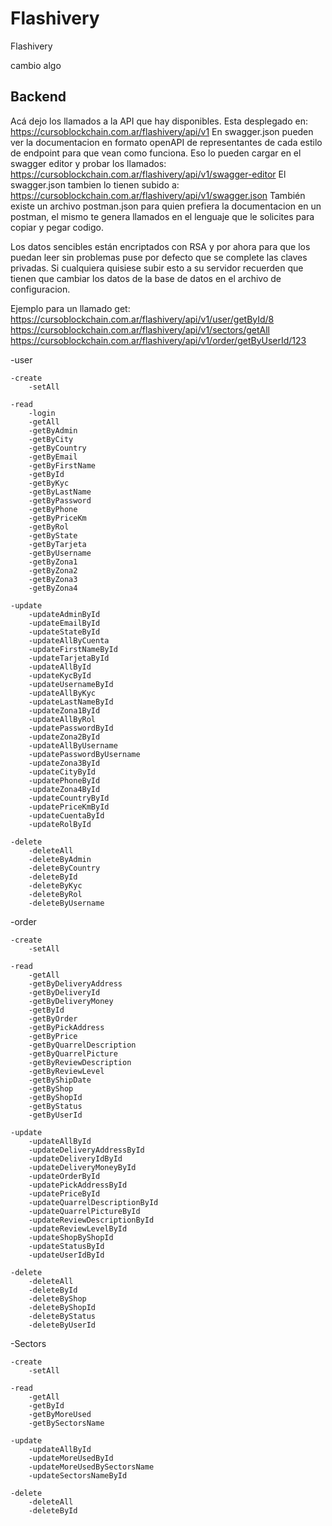 # Flashivery
Flashivery

cambio algo

## Backend
Acá dejo los llamados a la API que hay disponibles. Esta desplegado en: https://cursoblockchain.com.ar/flashivery/api/v1
En swagger.json pueden ver la documentacion en formato openAPI de representantes de cada estilo de endpoint para que vean como funciona.
Eso lo pueden cargar en el swagger editor y probar los llamados: https://cursoblockchain.com.ar/flashivery/api/v1/swagger-editor
El swagger.json tambien lo tienen subido a: https://cursoblockchain.com.ar/flashivery/api/v1/swagger.json
También existe un archivo postman.json para quien prefiera la documentacion en un postman, el mismo te genera llamados en el lenguaje que le solicites para copiar y pegar codigo.

Los datos sencibles están encriptados con RSA y por ahora para que los puedan leer sin problemas puse por defecto que se complete las claves privadas.
Si cualquiera quisiese subir esto a su servidor recuerden que tienen que cambiar los datos de la base de datos en el archivo de configuracion.

Ejemplo para un llamado get:
https://cursoblockchain.com.ar/flashivery/api/v1/user/getById/8
https://cursoblockchain.com.ar/flashivery/api/v1/sectors/getAll
https://cursoblockchain.com.ar/flashivery/api/v1/order/getByUserId/123

-user

	-create
		-setAll

	-read
		-login
		-getAll
		-getByAdmin
		-getByCity
		-getByCountry
		-getByEmail
		-getByFirstName
		-getById
		-getByKyc
		-getByLastName
		-getByPassword
		-getByPhone
		-getByPriceKm
		-getByRol
		-getByState
		-getByTarjeta
		-getByUsername
		-getByZona1
		-getByZona2
		-getByZona3
		-getByZona4

	-update
		-updateAdminById
		-updateEmailById
		-updateStateById
		-updateAllByCuenta
		-updateFirstNameById
		-updateTarjetaById
		-updateAllById
		-updateKycById
		-updateUsernameById
		-updateAllByKyc
		-updateLastNameById
		-updateZona1ById
		-updateAllByRol
		-updatePasswordById
		-updateZona2ById
		-updateAllByUsername
		-updatePasswordByUsername
		-updateZona3ById
		-updateCityById
		-updatePhoneById
		-updateZona4ById
		-updateCountryById
		-updatePriceKmById
		-updateCuentaById
		-updateRolById

	-delete
		-deleteAll
		-deleteByAdmin
		-deleteByCountry
		-deleteById
		-deleteByKyc
		-deleteByRol
		-deleteByUsername



-order

	-create
		-setAll

	-read
		-getAll
		-getByDeliveryAddress
		-getByDeliveryId
		-getByDeliveryMoney
		-getById
		-getByOrder
		-getByPickAddress
		-getByPrice
		-getByQuarrelDescription
		-getByQuarrelPicture
		-getByReviewDescription
		-getByReviewLevel
		-getByShipDate
		-getByShop
		-getByShopId
		-getByStatus
		-getByUserId

	-update
		-updateAllById
		-updateDeliveryAddressById
		-updateDeliveryIdById
		-updateDeliveryMoneyById
		-updateOrderById
		-updatePickAddressById
		-updatePriceById
		-updateQuarrelDescriptionById
		-updateQuarrelPictureById
		-updateReviewDescriptionById
		-updateReviewLevelById
		-updateShopByShopId
		-updateStatusById
		-updateUserIdById

	-delete
		-deleteAll
		-deleteById
		-deleteByShop
		-deleteByShopId
		-deleteByStatus
		-deleteByUserId



-Sectors

	-create
		-setAll

	-read
		-getAll
		-getById
		-getByMoreUsed
		-getBySectorsName

	-update
		-updateAllById
		-updateMoreUsedById
		-updateMoreUsedBySectorsName
		-updateSectorsNameById

	-delete
		-deleteAll
		-deleteById

